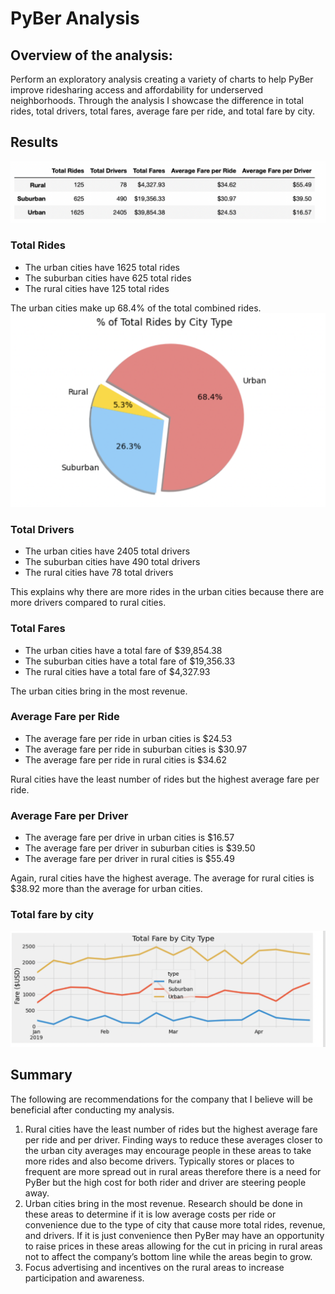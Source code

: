 # PyBer Analysis

## Overview of the analysis: 

Perform an exploratory analysis creating a variety of charts to help PyBer improve ridesharing access and affordability for underserved neighborhoods. Through the analysis I showcase the difference in total rides, total drivers, total fares, average fare per ride, and total fare by city. 


## Results 

![Summary.png](https://github.com/jaousley/PyBer_Analysis/blob/main/Summary.png)


### Total Rides
- The urban cities have 1625 total rides
- The suburban cities have 625 total rides
- The rural cities have 125 total rides

The urban cities make up 68.4% of the total combined rides. 
![Fig6.png](https://github.com/jaousley/PyBer_Analysis/blob/main/Fig6(2).png)

### Total Drivers 
- The urban cities have 2405 total drivers
- The suburban cities have 490 total drivers
- The rural cities have 78 total drivers

This explains why there are more rides in the urban cities because there are more drivers compared to rural cities. 


### Total Fares
- The urban cities have a total fare of $39,854.38
- The suburban cities have a total fare of $19,356.33
- The rural cities have a total fare of $4,327.93

The urban cities bring in the most revenue. 


### Average Fare per Ride
- The average fare per ride in urban cities is $24.53
- The average fare per ride in suburban cities is $30.97
- The average fare per ride in rural cities is $34.62

Rural cities have the least number of rides but the highest average fare per ride.


### Average Fare per Driver
- The average fare per drive in urban cities is $16.57
- The average fare per driver in suburban cities is $39.50
- The average fare per driver in rural cities is $55.49

Again, rural cities have the highest average. The average for rural cities is $38.92 more than the average for urban cities. 


### Total fare by city

![TotalFare.png](https://github.com/jaousley/PyBer_Analysis/blob/main/TotalFare.png)


## Summary

The following are recommendations for the company that I believe will be beneficial after conducting my analysis. 

1.	Rural cities have the least number of rides but the highest average fare per ride and per driver. Finding ways to reduce these averages closer to the urban city averages may encourage people in these areas to take more rides and also become drivers. Typically stores or places to frequent are more spread out in rural areas therefore there is a need for PyBer but the high cost for both rider and driver are steering people away. 
2.	Urban cities bring in the most revenue. Research should be done in these areas to determine if it is low average costs per ride or convenience due to the type of city that cause more total rides, revenue, and drivers. If it is just convenience then PyBer may have an opportunity to raise prices in these areas allowing for the cut in pricing in rural areas not to affect the company’s bottom line while the areas begin to grow. 
3.	Focus advertising and incentives on the rural areas to increase participation and awareness.  
